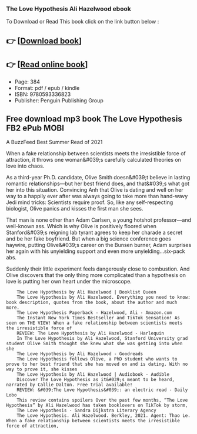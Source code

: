### The Love Hypothesis Ali Hazelwood ebook

To Download or Read This book click on the link button below :

## 👉  [**[Download book](http://filesbooks.info/download.php?group=book&from=github.com&id=609365&lnk=1081 "Download book")**]

## 👉  [**[Read online book](http://filesbooks.info/download.php?group=book&from=github.com&id=609365&lnk=1081 "Read online book")**]


* Page: 384
* Format: pdf / epub / kindle
* ISBN: 9780593336823
* Publisher: Penguin Publishing Group



## Free download mp3 book The Love Hypothesis FB2 ePub MOBI



A BuzzFeed Best Summer Read of 2021

 When a fake relationship between scientists meets the irresistible force of attraction, it throws one woman&amp;#039;s carefully calculated theories on love into chaos.

 As a third-year Ph.D. candidate, Olive Smith doesn&amp;#039;t believe in lasting romantic relationships—but her best friend does, and that&amp;#039;s what got her into this situation. Convincing Anh that Olive is dating and well on her way to a happily ever after was always going to take more than hand-wavy Jedi mind tricks: Scientists require proof. So, like any self-respecting biologist, Olive panics and kisses the first man she sees.

 That man is none other than Adam Carlsen, a young hotshot professor—and well-known ass. Which is why Olive is positively floored when Stanford&amp;#039;s reigning lab tyrant agrees to keep her charade a secret and be her fake boyfriend. But when a big science conference goes haywire, putting Olive&amp;#039;s career on the Bunsen burner, Adam surprises her again with his unyielding support and even more unyielding...six-pack abs.

 Suddenly their little experiment feels dangerously close to combustion. And Olive discovers that the only thing more complicated than a hypothesis on love is putting her own heart under the microscope.


        The Love Hypothesis by Ali Hazelwood | Booklist Queen
        The Love Hypothesis by Ali Hazelwood. Everything you need to know: book description, quotes from the book, about the author and much more.
        The Love Hypothesis Paperback - Hazelwood, Ali - Amazon.com
        The Instant New York Times Bestseller and TikTok Sensation! As seen on THE VIEW! When a fake relationship between scientists meets the irresistible force of 
        REVIEW: The Love Hypothesis by Ali Hazelwood - Harlequin
        In The Love Hypothesis by Ali Hazelwood, Stanford University grad student Olive Smith thought she knew what she was getting into when she 
        The Love Hypothesis by Ali Hazelwood - Goodreads
        The Love Hypothesis follows Olive, a PhD student who wants to prove to her best friend that she has moved on and is dating. With no way to prove it, she kisses 
        The Love Hypothesis by Ali Hazelwood | Audiobook - Audible
        Discover The Love Hypothesis as it&#039;s meant to be heard, narrated by Callie Dalton. Free trial available!
        REVIEW: &#039;The Love Hypothesis&#039;: an electric read - Daily Lobo
        This review contains spoilers Over the past few months, “The Love Hypothesis” by Ali Hazelwood has taken booklovers on TikTok by storm, 
        The Love Hypothesis - Sandra Dijkstra Literary Agency
        The Love Hypothesis. Ali Hazelwood. Berkley, 2021. Agent: Thao Le. When a fake relationship between scientists meets the irresistible force of attraction, 
    




